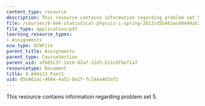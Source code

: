 ```yaml
---
content_type: resource
description: This resource contains information regarding problem set 5.
file: /courses/8-044-statistical-physics-i-spring-2013/d5b462ac40444a528e1ffc144a403a72_MIT8_044S13_ps5.pdf
file_type: application/pdf
learning_resource_types:
- Assignments
ocw_type: OCWFile
parent_title: Assignments
parent_type: CourseSection
parent_uid: af685c3f-1ac6-82af-12d3-b11cdf6ef1a7
resourcetype: Document
title: 8.044s13 Pset5
uid: d5b462ac-4044-4a52-8e1f-fc144a403a72
---
```

This resource contains information regarding problem set 5.

